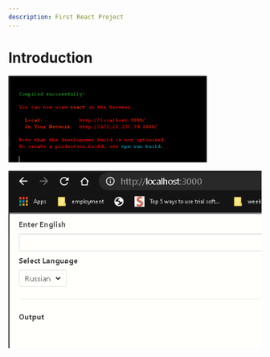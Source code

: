 ```yaml
---
description: First React Project
---
```


# Introduction

![](.gitbook/assets/image%20%281%29.png)





![](.gitbook/assets/image.png)

